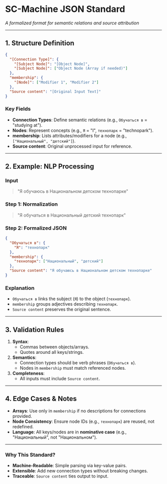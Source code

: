 # **SC-Machine JSON Standard**

*A formalized format for semantic relations and source attribution*

---

## **1. Structure Definition**

```json
{
  "[Connection Type]": {
    "[Subject Node]": "[Object Node]",
    "[Subject Node]": ["Object Node (Array if needed)"]
  },
  "membership": {
    "[Node]": ["Modifier 1", "Modifier 2"]
  },
  "Source content": "[Original Input Text]"
}

```

### **Key Fields**

- **Connection Types**: Define semantic relations (e.g., `Обучаться в` = "studying at").
- **Nodes**: Represent concepts (e.g., `Я` = "I", `технопарк` = "technopark").
- **membership**: Lists attributes/modifiers for a node (e.g., `["Национальный", "детский"]`).
- **Source content**: Original unprocessed input for reference.

---

## **2. Example: NLP Processing**

### **Input**

> "Я обучаюсь в Национальном детском технопарке"
> 

### **Step 1: Normalization**

> "Я обучаться в Национальный детский технопарк"
> 

### **Step 2: Formalized JSON**

```json
{
  "Обучаться в": {
    "Я": "технопарк"
  },
  "membership": {
    "технопарк": ["Национальный", "детский"]
  },
  "Source content": "Я обучаюсь в Национальном детском технопарке"
}

```

### **Explanation**

- `Обучаться в` links the subject (`Я`) to the object (`технопарк`).
- `membership` groups adjectives describing `технопарк`.
- `Source content` preserves the original sentence.

---

## **3. Validation Rules**

1. **Syntax**:
    - Commas between objects/arrays.
    - Quotes around all keys/strings.
2. **Semantics**:
    - Connection types should be verb phrases (`Обучаться в`).
    - Nodes in `membership` must match referenced nodes.
3. **Completeness**:
    - All inputs must include `Source content`.

---

## **4. Edge Cases & Notes**

- **Arrays**: Use only in `membership` if no descriptions for connections provided.
- **Node Consistency**: Ensure node IDs (e.g., `технопарк`) are reused, not redefined.
- **Language**: All keys/nodes are in **nominative case** (e.g., "Национальный", not "Национальном").

---

### **Why This Standard?**

- **Machine-Readable**: Simple parsing via key-value pairs.
- **Extensible**: Add new connection types without breaking changes.
- **Traceable**: `Source content` ties output to input.